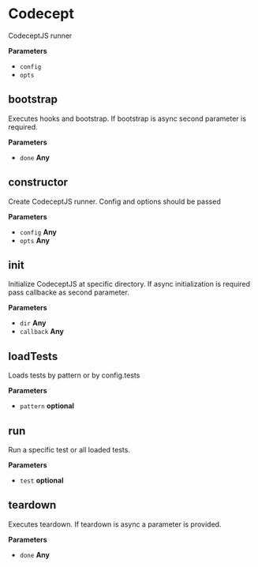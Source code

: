 # Codecept

CodeceptJS runner

**Parameters**

-   `config`  
-   `opts`  

## bootstrap

Executes hooks and bootstrap.
If bootstrap is async second parameter is required.

**Parameters**

-   `done` **Any** 

## constructor

Create CodeceptJS runner.
Config and options should be passed

**Parameters**

-   `config` **Any** 
-   `opts` **Any** 

## init

Initialize CodeceptJS at specific directory.
If async initialization is required pass callbacke as second parameter.

**Parameters**

-   `dir` **Any** 
-   `callback` **Any** 

## loadTests

Loads tests by pattern or by config.tests

**Parameters**

-   `pattern` **optional** 

## run

Run a specific test or all loaded tests.

**Parameters**

-   `test` **optional** 

## teardown

Executes teardown.
If teardown is async a parameter is provided.

**Parameters**

-   `done` **Any** 

